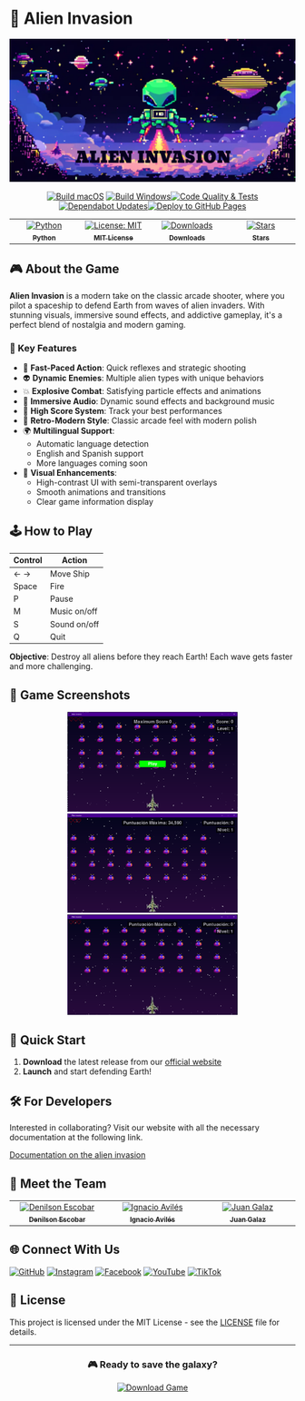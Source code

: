 # 👾 Alien Invasion

![Logo](https://raw.githubusercontent.com/avilesxd/code-destroy-aliens/refs/heads/main/docs/images/code-destroy-aliens.png)

<div align="center">

  [![Build macOS](https://github.com/avilesxd/code-destroy-aliens/actions/workflows/build-macos.yml/badge.svg)](https://github.com/avilesxd/code-destroy-aliens/actions/workflows/build-macos.yml)  [![Build Windows](https://github.com/avilesxd/code-destroy-aliens/actions/workflows/build-windows.yml/badge.svg)](https://github.com/avilesxd/code-destroy-aliens/actions/workflows/build-windows.yml)[![Code Quality & Tests](https://github.com/avilesxd/code-destroy-aliens/actions/workflows/tests.yml/badge.svg)](https://github.com/avilesxd/code-destroy-aliens/actions/workflows/tests.yml)[![Dependabot Updates](https://github.com/avilesxd/code-destroy-aliens/actions/workflows/dependabot/dependabot-updates/badge.svg)](https://github.com/avilesxd/code-destroy-aliens/actions/workflows/dependabot/dependabot-updates)[![Deploy to GitHub Pages](https://github.com/avilesxd/code-destroy-aliens/actions/workflows/deploy.yml/badge.svg)](https://github.com/avilesxd/code-destroy-aliens/actions/workflows/deploy.yml)
  
  <table>
    <tbody>
      <tr>
        <td align="center" valign="top" width="14.28%">
          <a href="https://www.python.org/downloads/">
            <img src="https://img.shields.io/badge/python-3.8%2B-blue.svg" width="100px;" alt="Python"/><br />
            <sub><b>Python</b></sub>
          </a>
        </td>
        <td align="center" valign="top" width="14.28%">
          <a href="https://github.com/avilesxd/code-destroy-aliens/blob/main/LICENSE">
            <img src="https://img.shields.io/badge/License-MIT-yellow.svg" width="100px;" alt="License: MIT"/><br />
            <sub><b>MIT License</b></sub>
          </a>
        </td>
        <td align="center" valign="top" width="14.28%">
          <a href="https://github.com/avilesxd/code-destroy-aliens/releases">
            <img src="https://img.shields.io/github/downloads/avilesxd/code-destroy-aliens/total.svg" width="100px;" alt="Downloads"/><br />
            <sub><b>Downloads</b></sub>
          </a>
        </td>
        <td align="center" valign="top" width="14.28%">
          <a href="https://github.com/avilesxd/code-destroy-aliens/stargazers">
            <img src="https://img.shields.io/github/stars/avilesxd/code-destroy-aliens.svg" width="100px;" alt="Stars"/><br />
            <sub><b>Stars</b></sub>
          </a>
        </td>
      </tr>
    </tbody>
  </table>
</div>

## 🎮 About the Game

**Alien Invasion** is a modern take on the classic arcade shooter, where you
pilot a spaceship to defend Earth from waves of alien invaders. With stunning
visuals, immersive sound effects, and addictive gameplay, it's a perfect blend
of nostalgia and modern gaming.

### 🌟 Key Features

- 🚀 **Fast-Paced Action**: Quick reflexes and strategic shooting
- 👽 **Dynamic Enemies**: Multiple alien types with unique behaviors
- 💥 **Explosive Combat**: Satisfying particle effects and animations
- 🎵 **Immersive Audio**: Dynamic sound effects and background music
- 💯 **High Score System**: Track your best performances
- 🎨 **Retro-Modern Style**: Classic arcade feel with modern polish
- 🌍 **Multilingual Support**:
    - Automatic language detection
    - English and Spanish support
    - More languages coming soon
- 🎯 **Visual Enhancements**:
    - High-contrast UI with semi-transparent overlays
    - Smooth animations and transitions
    - Clear game information display

## 🕹️ How to Play

| Control | Action       |
| ------- | ------------ |
| ← →     | Move Ship    |
| Space   | Fire         |
| P       | Pause        |
| M       | Music on/off |
| S       | Sound on/off |
| Q       | Quit         |

**Objective**: Destroy all aliens before they reach Earth! Each wave gets faster
and more challenging.

## 📸 Game Screenshots

<div align="center">
  <img src="https://raw.githubusercontent.com/avilesxd/code-destroy-aliens/refs/heads/main/docs/images/game/game_start.png" alt="Start Screen" width="300"/>
  <img src="https://raw.githubusercontent.com/avilesxd/code-destroy-aliens/refs/heads/main/docs/images/game/game_score.png" alt="Gameplay" width="300"/>
  <img src="https://raw.githubusercontent.com/avilesxd/code-destroy-aliens/refs/heads/main/docs/images/game/game_over.png" alt="Game Over" width="300"/>
</div>

## 🚀 Quick Start

1. **Download** the latest release from our [official
   website][official_website_url]
2. **Launch** and start defending Earth!

## 🛠️ For Developers

Interested in collaborating? Visit our website with all the necessary
documentation at the following link.

[Documentation on the alien invasion][official_website_docs_url]

## 👥 Meet the Team

<table>
  <tbody>
    <tr>
    <td align="center" valign="top" width="14.28%"><a href="http://github.com/ESCOBAR741/"><img src="https://avatars.githubusercontent.com/ESCOBAR741" width="100px;" alt="Denilson Escobar"/><br /><sub><b>Denilson Escobar</b></sub></a></td>
    <td align="center" valign="top" width="14.28%"><a href="https://avilesxd.vercel.app/"><img src="https://avatars.githubusercontent.com/avilesxd" width="100px;" alt="Ignacio Avilés"/><br /><sub><b>Ignacio Avilés</b></sub></a></td>
    <td align="center" valign="top" width="14.28%"><a href="http://github.com/JGalaz7/"><img src="https://avatars.githubusercontent.com/JGalaz7" width="100px;" alt="Juan Galaz"/><br /><sub><b>Juan Galaz</b></sub></a></td>
    </tr>
  </tbody>
</table>

## 🌐 Connect With Us

[![GitHub](https://img.shields.io/badge/GitHub-100000?style=for-the-badge&logo=github&logoColor=white)][github_account]
[![Instagram](https://img.shields.io/badge/Instagram-E4405F?style=for-the-badge&logo=instagram&logoColor=white)][instagram_account]
[![Facebook](https://img.shields.io/badge/Facebook-1877F2?style=for-the-badge&logo=facebook&logoColor=white)][facebook_account]
[![YouTube](https://img.shields.io/badge/YouTube-FF0000?style=for-the-badge&logo=youtube&logoColor=white)][youtube_account]
[![TikTok](https://img.shields.io/badge/TikTok-000000?style=for-the-badge&logo=tiktok&logoColor=white)][tiktok_account]

## 📝 License

This project is licensed under the MIT License - see the [LICENSE](LICENSE.md)
file for details.

---

<div align="center">
  <h3>🎮 Ready to save the galaxy?</h3>
  <a href="https://avilesxd.github.io/code-destroy-aliens/">
    <img src="https://img.shields.io/badge/Download-Game-brightgreen?style=for-the-badge&logo=game-controller" alt="Download Game"/>
  </a>
</div>

<!-- GAME -->

[official_website_url]: https://avilesxd.github.io/code-destroy-aliens/
[official_website_docs_url]:
    https://avilesxd.github.io/code-destroy-aliens/docs/

<!-- SOCIAL MEDIA -->

[github_account]: http://github.com/avilesxd/
[instagram_account]: https://www.instagram.com/avilesxd/
[facebook_account]: https://www.facebook.com/ignacio.avilescardenasso
[youtube_account]: https://www.youtube.com/channel/UCYPsgamO7XeWOrXriOpJBqw
[tiktok_account]: https://www.tiktok.com/@chle_igns
